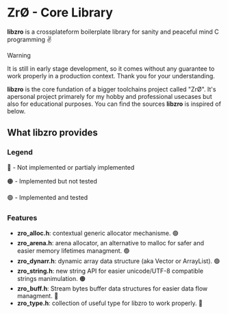 # ZrØ - Core Library

**libzro** is a crossplateform boilerplate library for sanity and peaceful mind C programming ✌️

> [!warning]
> It is still in early stage development, so it comes without any guarantee to work properly in a production context. Thank you for your understanding. 

**libzro** is the core fundation of a bigger toolchains project called "ZrØ". It's apersonal project primarely for my hobby and professional usecases but also for educational purposes. You can find the sources **libzro** is inspired of below. 

## What libzro provides

### Legend

🔴 - Not implemented or partialy implemented

🟠 - Implemented but not tested

🟢 - Implemented and tested

### Features

- **zro_alloc.h**: contextual generic allocator mechanisme. 🟢
- **zro_arena.h**: arena allocator, an alternative to malloc for safer and easier memory lifetimes managment. 🟢
- **zro_dynarr.h**: dynamic array data structure (aka Vector or ArrayList). 🟢
- **zro_string.h**: new string API for easier unicode/UTF-8 compatible strings manimulation. 🟠
- **zro_buff.h**: Stream bytes buffer data structures for easier data flow
  managment. 🔴
- **zro_type.h**: collection of useful type for libzro to work properly. 🔴
